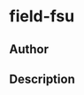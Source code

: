 # field-fsu

## Author

<!-- Insert Your Name Here -->

## Description

<!-- Describe your example here -->
